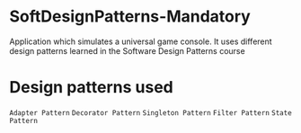 # SoftDesignPatterns-Mandatory
Application which simulates a universal game console. It uses different design patterns learned in the Software Design Patterns course

# Design patterns used 
`Adapter Pattern`
`Decorator Pattern`
`Singleton Pattern`
`Filter Pattern`
`State Pattern`
